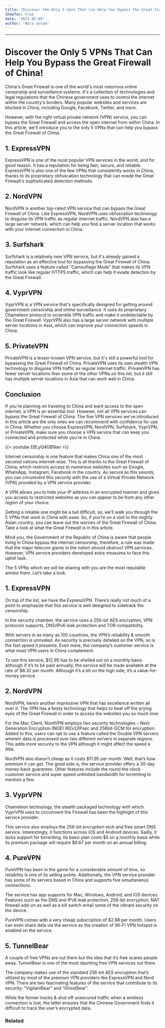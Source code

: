```yaml
---
title: "Discover the Only 5 Vpns That Can Help You Bypass the Great Firewall of China!"
ShowToc: true 
date: "2023-02-09"
author: "Nora Solem"
---
```

*****
# Discover the Only 5 VPNs That Can Help You Bypass the Great Firewall of China!

China's Great Firewall is one of the world's most notorious online censorship and surveillance systems. It's a collection of technologies and legal regulations that the Chinese government uses to control the internet within the country's borders. Many popular websites and services are blocked in China, including Google, Facebook, Twitter, and more.

However, with the right virtual private network (VPN) service, you can bypass the Great Firewall and access the open internet from within China. In this article, we'll introduce you to the only 5 VPNs that can help you bypass the Great Firewall of China.

## 1. ExpressVPN

ExpressVPN is one of the most popular VPN services in the world, and for good reason. It has a reputation for being fast, secure, and reliable. ExpressVPN is also one of the few VPNs that consistently works in China, thanks to its proprietary obfuscation technology that can evade the Great Firewall's sophisticated detection methods.

## 2. NordVPN

NordVPN is another top-rated VPN service that can bypass the Great Firewall of China. Like ExpressVPN, NordVPN uses obfuscation technology to disguise its VPN traffic as regular internet traffic. NordVPN also has a large server network, which can help you find a server location that works with your internet connection in China.

## 3. Surfshark

Surfshark is a relatively new VPN service, but it's already gained a reputation as an effective tool for bypassing the Great Firewall of China. Surfshark uses a feature called "Camouflage Mode" that makes its VPN traffic look like regular HTTPS traffic, which can help it evade detection by the Great Firewall.

## 4. VyprVPN

VyprVPN is a VPN service that's specifically designed for getting around government censorship and online surveillance. It uses its proprietary Chameleon protocol to scramble VPN traffic and make it undetectable by the Great Firewall. VyprVPN also has a large server network with multiple server locations in Asia, which can improve your connection speeds in China.

## 5. PrivateVPN

PrivateVPN is a lesser-known VPN service, but it's still a powerful tool for bypassing the Great Firewall of China. PrivateVPN uses its own stealth VPN technology to disguise VPN traffic as regular internet traffic. PrivateVPN has fewer server locations than some of the other VPNs on this list, but it still has multiple server locations in Asia that can work well in China.

## Conclusion

If you're planning on traveling to China and want access to the open internet, a VPN is an essential tool. However, not all VPN services can bypass the Great Firewall of China. The five VPN services we've introduced in this article are the only ones we can recommend with confidence for use in China. Whether you choose ExpressVPN, NordVPN, Surfshark, VyprVPN, or PrivateVPN, make sure you choose a VPN service that can keep you connected and protected while you're in China.

{{< youtube EBLyQ4GBNao >}} 



Internet censorship is one feature that makes China one of the most secured nations internet-wise. This is all thanks to the Great Firewall of China, which restricts access to numerous websites such as Google, WhatsApp, Instagram, Facebook in the country. As secure as this sounds, you can circumvent this security with the use of a Virtual Private Network (VPN) provided by a VPN service provider.
 
A VPN allows you to hide your IP address in an encrypted manner and gives you access to restricted websites as you can appear to be from any other region of your choice.
 
Getting a reliable one might be a tad difficult, so, we’ll walk you through the 5 VPNs that work in China with ease. So, if you’re on a visit to the mighty Asian country, you can leave out the worries of the Great Firewall of China. Take a look at what the Great Firewall is in this article.
 
Mind you, the Government of the Republic of China is aware that people living in China bypass the internet censorship, therefore, a rule was made that the major telecom giants in the nation should obstruct VPN services. However, VPN service providers developed extra measures to face this uphill task.
 
The 5 VPNs which we will be sharing with you are the most reputable amidst them. Let’s take a look.
 
## 1. ExpressVPN
 

 
On top of the list, we have the ExpressVPN. There’s really not much of a point to emphasize that this service is well designed to sidetrack the censorship.
 
In the security chamber, the service uses a 256-bit AES encryption, VPN protocols supports, DNS/IPv6 leak protection and TOR compatibility.
 
With servers in as many as 100 countries, the VPN’s reliability & smooth connection is unrivaled. As security is precisely detailed on the VPN, so is the fast speed it presents. Even more, the company’s customer service is what most VPN users in China complement.
 
To use this service, $12.95 has to be shelled out on a monthly basis although if it’s to be paid annually, the service will be made available at the rate of $8.32 per month. Although it’s a bit on the high side, it’s a value-for-money service.
 
## 2. NordVPN
 
NordVPN, here’s another impressive VPN that has excellence written all over it. The VPN has a feisty technology that helps to beat off the prying eyes of the Great Firewall in order to access the websites you so much love.
 
For the Mac Client, NordVPN employs two security technologies – Next Generation Encryption (NGE) IKEv2/IPsec and 256bit-GCM for encryption. Added to this, users can opt to use a feature called the Double VPN servers wherein data is processed over two different servers in separate regions. This adds more security to the VPN although it might affect the speed a little.
 
NordVPN also doesn’t cheap as it costs $11.95 per month. Well, that’s how premium it can get. The good side is, the service provider offers a 30-day money-back guarantee. Other features include the round the clock customer service and super speed unlimited bandwidth for torrenting to mention a few.
 
## 3. VyprVPN
 
Chameleon technology, the stealth packaged technology with which VyprVPN uses to circumvent the Firewall has been the highlight of this service provider.
 
This service also employs the 256-bit encryption tech and free smart DNS service. Interestingly, it functions across iOS and Android devices. Sadly, it lacks support for torrenting. Its basic plan costs $5 on a monthly basis while its premium package will require $6.67 per month on an annual billing.
 
## 4. PureVPN
 
PureVPN has been in the game for a considerable amount of time, so reliability is one of its selling points. Additionally, the VPN service provider has some of its servers based in China and supports five simultaneous connections.
 
The service has app supports for Mac, Windows, Android, and iOS devices. Features such as the DNS and IPv6 leak protection, 256-bit encryption, NAT firewall add-on as well as a kill switch entail some of the vibrant security on the device.
 
PureVPN comes with a very cheap subscription of $2.88 per month. Users can even share data via the service as the creation of Wi-Fi VPN hotspot is enabled on the service.
 
## 5. TunnelBear
 
A couple of free VPNs are out there but the idea that it’s free scares people away. TunnelBear is one of the most daunting free VPN services out there.
 
The company makes use of the standard 256-bit AES encryption that’s utilized by most of the premium VPN providers like ExpressVPN and Nord VPN. There are two fascinating features of the service that contribute to its security: “VigilantBear” and “GhostBear”.
 
While the former tracks & shut off unsecured traffic when a wireless connection is lost, the latter ensures that the Chinese Government finds it difficult to trace the user’s encrypted data.
 
### Related



